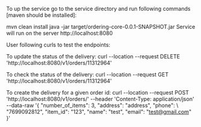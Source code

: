 To up the service go to the service directory and run following commands [maven should be installed]:

mvn clean install
java -jar target/ordering-core-0.0.1-SNAPSHOT.jar
Service will run on the server http://localhost:8080

User following curls to test the endpoints:

To update the status of the delivery:
curl --location --request DELETE 'http://localhost:8080/v1/orders/11312964'

To check the status of the delivery:
curl --location --request GET 'http://localhost:8080/v1/orders/11312964'

To create the delivery for a given order id:
curl --location --request POST 'http://localhost:8080/v1/orders/'
--header 'Content-Type: application/json'
--data-raw '{ "number_of_items": 3, "address": "address", "phone": \ 
	"7699092812", "item_id": "123", "name": "test", "email": "test@gmail.com" }'

